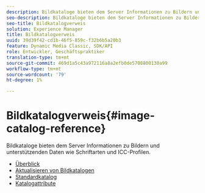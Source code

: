 ```yaml
---
description: Bildkataloge bieten dem Server Informationen zu Bildern und unterstützenden Daten wie Schriftarten und ICC-Profilen.
seo-description: Bildkataloge bieten dem Server Informationen zu Bildern und unterstützenden Daten wie Schriftarten und ICC-Profilen.
seo-title: Bildkatalogverweis
solution: Experience Manager
title: Bildkatalogverweis
uuid: 39d39f42-cd1b-46f5-859c-f32b6b5a20b3
feature: Dynamic Media Classic, SDK/API
role: Entwickler, Geschäftspraktiker
translation-type: tm+mt
source-git-commit: 469d1a5c43a972116a8a2efb0de5708800130a99
workflow-type: tm+mt
source-wordcount: '79'
ht-degree: 1%

---
```



# Bildkatalogverweis{#image-catalog-reference}

Bildkataloge bieten dem Server Informationen zu Bildern und unterstützenden Daten wie Schriftarten und ICC-Profilen.

* [Überblick](/help/aem-is-ir-api/is-api/image-catalog/image-serving-api-ref/c-image-catalog-reference/c-overview/c-overview.md)
* [Aktualisieren von Bildkatalogen](/help/aem-is-ir-api/is-api/image-catalog/image-serving-api-ref/c-image-catalog-reference/c-overview/c-updating-image-catalogs.md)
* [Standardkatalog](/help/aem-is-ir-api/is-api/image-catalog/image-serving-api-ref/c-image-catalog-reference/c-overview/c-default-catalog.md)
* [Katalogattribute](/help/aem-is-ir-api/is-api/image-catalog/image-serving-api-ref/c-image-catalog-reference/c-overview/c-catalog-attributes/c-catalog-attributes.md)
